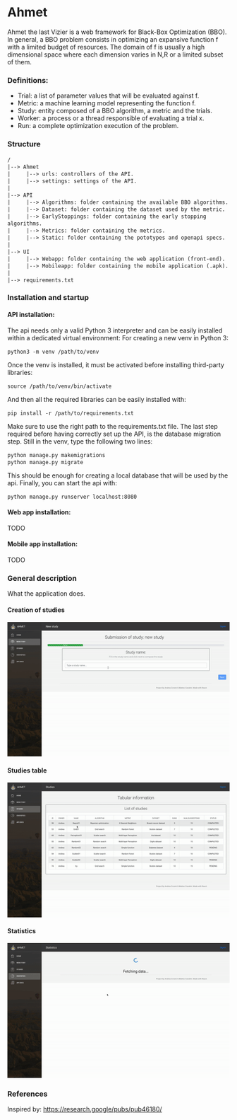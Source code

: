 # Ahmet
Ahmet the last Vizier is a web framework for Black-Box Optimization (BBO). 
In general, a BBO problem consists in optimizing an expansive
function f with a limited budget of resources. The domain of f is usually a 
high dimensional space where each dimension varies in N,R or a limited subset 
of them.

### Definitions:
- Trial: a list of parameter values that will be evaluated against f.
- Metric: a machine learning model representing the function f.
- Study: entity composed of a BBO algorithm, a metric and the trials.
- Worker: a process or a thread responsible of evaluating a trial x.
- Run: a complete optimization execution of the problem.

### Structure
    /
    |--> Ahmet
    |     |--> urls: controllers of the API.
    |     |--> settings: settings of the API.
    |
    |--> API
    |     |--> Algorithms: folder containing the available BBO algorithms.
    |     |--> Dataset: folder containing the dataset used by the metric.
    |     |--> EarlyStoppings: folder containing the early stopping algorithms.
    |     |--> Metrics: folder containing the metrics.
    |     |--> Static: folder containing the pototypes and openapi specs.
    |  
    |--> UI
    |     |--> Webapp: folder containing the web application (front-end).
    |     |--> Mobileapp: folder containing the mobile application (.apk).
    |
    |--> requirements.txt

### Installation and startup

#### API installation:
The api needs only a valid Python 3 interpreter and can be easily installed
within a dedicated virtual environment:
For creating a new venv in Python 3:
    
    python3 -m venv /path/to/venv
    
Once the venv is installed, it must be activated before installing third-party libraries:
    
    source /path/to/venv/bin/activate
    
And then all the required libraries can be easily installed with:

    pip install -r /path/to/requirements.txt
    
Make sure to use the right path to the requirements.txt file.
The last step required before having correctly set up the API, is the
database migration step. Still in the venv, type the following two lines:

    python manage.py makemigrations
    python manage.py migrate
    
This should be enough for creating a local database that will be used by the
api. Finally, you can start the api with:

    python manage.py runserver localhost:8080
    
#### Web app installation:

TODO

#### Mobile app installation:

TODO

### General description

What the application does.

#### Creation of studies

![NewStudy](Gifs/NewStudy.gif "New study demo")

#### Studies table

![Studies](Gifs/Studies.gif "Studies demo")

#### Statistics

![Statistics](Gifs/Statistics.gif "Statistics demo")


### References

Inspired by: https://research.google/pubs/pub46180/
